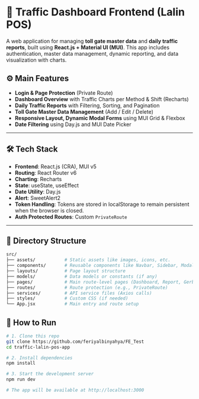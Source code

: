 # 🚦 Traffic Dashboard Frontend (Lalin POS)

A web application for managing **toll gate master data** and **daily traffic reports**, built using **React.js + Material UI (MUI)**. This app includes authentication, master data management, dynamic reporting, and data visualization with charts.


## ⚙️ Main Features

- **Login & Page Protection** (Private Route)
- **Dashboard Overview** with Traffic Charts per Method & Shift (Recharts)
- **Daily Traffic Reports** with Filtering, Sorting, and Pagination
- **Toll Gate Master Data Management** (Add / Edit / Delete)
- **Responsive Layout, Dynamic Modal Forms** using MUI Grid & Flexbox
- **Date Filtering** using Day.js and MUI Date Picker

---

## 🛠️ Tech Stack

- **Frontend**: React.js (CRA), MUI v5
- **Routing**: React Router v6
- **Charting**: Recharts
- **State**: useState, useEffect
- **Date Utility**: Day.js
- **Alert**: SweetAlert2
- **Token Handling**: Tokens are stored in localStorage to remain persistent when the browser is closed.
- **Auth Protected Routes**: Custom `PrivateRoute`

---

## 📂 Directory Structure
```bash
src/
├── assets/           # Static assets like images, icons, etc.
├── components/       # Reusable components like Navbar, Sidebar, Modals
├── layouts/          # Page layout structure
├── models/           # Data models or constants (if any)  
├── pages/            # Main route-level pages (Dashboard, Report, Gerbang)
├── routes/           # Route protection (e.g., PrivateRoute)
├── services/         # API service files (Axios calls)
├── styles/           # Custom CSS (if needed)
└── App.jsx           # Main entry and route setup
```

## 🔧 How to Run
```bash
# 1. Clone this repo
git clone https://github.com/feriyalbinyahya/FE_Test
cd traffic-lalin-pos-app

# 2. Install dependencies
npm install

# 3. Start the development server
npm run dev

# The app will be available at http://localhost:3000
```